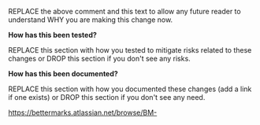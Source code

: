 <!-- Source https://github.com/bettermarks/.github#PULL_REQUEST_TEMPLATE.md -->
REPLACE the above comment and this text to allow any future reader
to understand WHY you are making this change now.

**How has this been tested?**

REPLACE this section with how you tested to mitigate risks related to these changes
or DROP this section if you don't see any risks.

**How has this been documented?**

REPLACE this section with how you documented these changes (add a link if one exists)
or DROP this section if you don't see any need.

https://bettermarks.atlassian.net/browse/BM-
